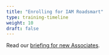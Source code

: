 ```yaml
---
title: "Enrolling for IAM Roadsmart"
type: training-timeline
weight: 10
draft: false
---
```


Read our [briefing for new Associates](/training/documents/associates-briefing/ "Read new Associates briefing").